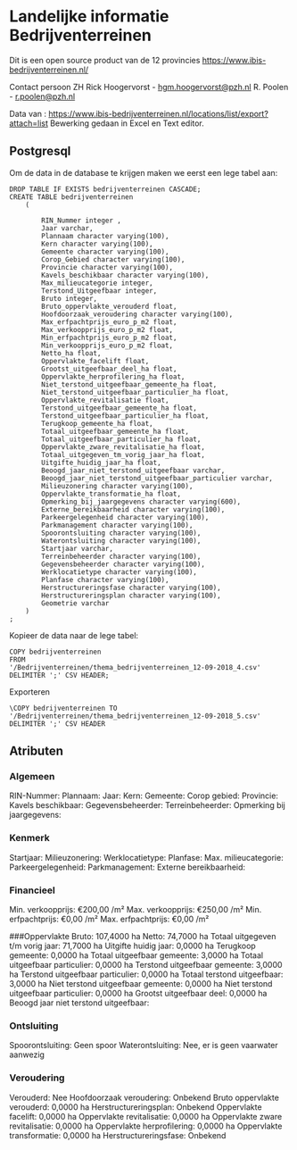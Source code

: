 # Landelijke informatie Bedrijventerreinen 

Dit is een open source product van de 12 provincies
https://www.ibis-bedrijventerreinen.nl/

Contact persoon ZH 
Rick Hoogervorst - hgm.hoogervorst@pzh.nl
R. Poolen - r.poolen@pzh.nl

Data van :
https://www.ibis-bedrijventerreinen.nl/locations/list/export?attach=list
Bewerking gedaan in Excel en Text editor. 


## Postgresql

Om de data in de database te krijgen maken we eerst een lege tabel aan:

    DROP TABLE IF EXISTS bedrijventerreinen CASCADE;
    CREATE TABLE bedrijventerreinen
        (

            RIN_Nummer integer ,
            Jaar varchar,
            Plannaam character varying(100),
            Kern character varying(100),
            Gemeente character varying(100),
            Corop_Gebied character varying(100),
            Provincie character varying(100),
            Kavels_beschikbaar character varying(100),
            Max_milieucategorie integer,
            Terstond_Uitgeefbaar integer,
            Bruto integer,
            Bruto_oppervlakte_verouderd float,
            Hoofdoorzaak_veroudering character varying(100),
            Max_erfpachtprijs_euro_p_m2 float,
            Max_verkoopprijs_euro_p_m2 float,
            Min_erfpachtprijs_euro_p_m2 float,
            Min_verkoopprijs_euro_p_m2 float,
            Netto_ha float,
            Oppervlakte_facelift float,
            Grootst_uitgeefbaar_deel_ha float,
            Oppervlakte_herprofilering_ha float,
            Niet_terstond_uitgeefbaar_gemeente_ha float,
            Niet_terstond_uitgeefbaar_particulier_ha float,
            Oppervlakte_revitalisatie float,
            Terstond_uitgeefbaar_gemeente_ha float,
            Terstond_uitgeefbaar_particulier_ha float,
            Terugkoop_gemeente_ha float,
            Totaal_uitgeefbaar_gemeente_ha float,
            Totaal_uitgeefbaar_particulier_ha float,
            Oppervlakte_zware_revitalisatie_ha float,
            Totaal_uitgegeven_tm_vorig_jaar_ha float,
            Uitgifte_huidig_jaar_ha float,
            Beoogd_jaar_niet_terstond_uitgeefbaar varchar,
            Beoogd_jaar_niet_terstond_uitgeefbaar_particulier varchar,
            Milieuzonering character varying(100),
            Oppervlakte_transformatie_ha float,
            Opmerking_bij_jaargegevens character varying(600),
            Externe_bereikbaarheid character varying(100),
            Parkeergelegenheid character varying(100),
            Parkmanagement character varying(100),
            Spoorontsluiting character varying(100),
            Waterontsluiting character varying(100),
            Startjaar varchar,
            Terreinbeheerder character varying(100),
            Gegevensbeheerder character varying(100),
            Werklocatietype character varying(100),
            Planfase character varying(100),
            Herstructureringsfase character varying(100),
            Herstructureringsplan character varying(100),
            Geometrie varchar
        )
    ;

Kopieer de data naar de lege tabel:

    COPY bedrijventerreinen
    FROM 
    '/Bedrijventerreinen/thema_bedrijventerreinen_12-09-2018_4.csv' DELIMITER ';' CSV HEADER; 


Exporteren

    \COPY bedrijventerreinen TO '/Bedrijventerreinen/thema_bedrijventerreinen_12-09-2018_5.csv' DELIMITER ';' CSV HEADER

## Atributen

### Algemeen
RIN-Nummer: 
Plannaam: 
Jaar: 
Kern: 
Gemeente: 
Corop gebied: 
Provincie: 
Kavels beschikbaar: 
Gegevensbeheerder: 
Terreinbeheerder: 
Opmerking bij jaargegevens: 

### Kenmerk
Startjaar: 
Milieuzonering: 
Werklocatietype: 
Planfase: 
Max. milieucategorie: 
Parkeergelegenheid: 
Parkmanagement: 
Externe bereikbaarheid: 

### Financieel
Min. verkoopprijs: 
€200,00 /m²
Max. verkoopprijs: 
€250,00 /m²
Min. erfpachtprijs: 
€0,00 /m²
Max. erfpachtprijs: 
€0,00 /m² 

###Oppervlakte
Bruto: 
107,4000 ha
Netto: 
74,7000 ha
Totaal uitgegeven t/m vorig jaar: 
71,7000 ha
Uitgifte huidig jaar: 
0,0000 ha
Terugkoop gemeente: 
0,0000 ha
Totaal uitgeefbaar gemeente: 
3,0000 ha
Totaal uitgeefbaar particulier: 
0,0000 ha
Terstond uitgeefbaar gemeente: 
3,0000 ha
Terstond uitgeefbaar particulier: 
0,0000 ha
Totaal terstond uitgeefbaar: 
3,0000 ha
Niet terstond uitgeefbaar gemeente: 
0,0000 ha
Niet terstond uitgeefbaar particulier: 
0,0000 ha
Grootst uitgeefbaar deel: 
0,0000 ha
Beoogd jaar niet terstond uitgeefbaar: 

###  Ontsluiting
Spoorontsluiting: 
Geen spoor
Waterontsluiting: 
Nee, er is geen vaarwater aanwezig

### Veroudering
Verouderd: 
Nee
Hoofdoorzaak veroudering: 
Onbekend
Bruto oppervlakte verouderd: 
0,0000 ha
Herstructureringsplan: 
Onbekend
Oppervlakte facelift: 
0,0000 ha
Oppervlakte revitalisatie: 
0,0000 ha
Oppervlakte zware revitalisatie: 
0,0000 ha
Oppervlakte herprofilering: 
0,0000 ha
Oppervlakte transformatie: 
0,0000 ha
Herstructureringsfase: 
Onbekend